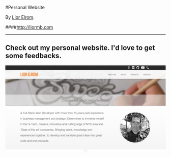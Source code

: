 #Personal Website

By [Lior Elrom](http://liormb.com/).

####<http://liormb.com>

- - -

## Check out my personal website. I'd love to get some feedbacks.

![Personal Website](assets/images/liormb.png "Lior Elrom")


